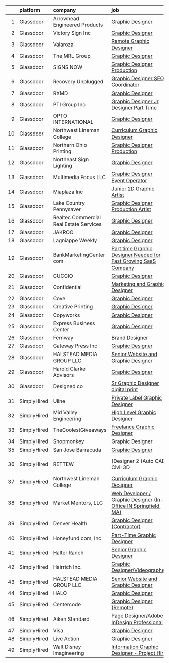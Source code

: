 

|    | platform    | company                                 | job                                                                                                                                                                                                                                                                                                                                                                                                                                                                                                                                                                                                                                                                                                                                                                                                                                                                                                                                                                                                                                                                                                           | update_time   | location                  |
|---:|:------------|:----------------------------------------|:--------------------------------------------------------------------------------------------------------------------------------------------------------------------------------------------------------------------------------------------------------------------------------------------------------------------------------------------------------------------------------------------------------------------------------------------------------------------------------------------------------------------------------------------------------------------------------------------------------------------------------------------------------------------------------------------------------------------------------------------------------------------------------------------------------------------------------------------------------------------------------------------------------------------------------------------------------------------------------------------------------------------------------------------------------------------------------------------------------------|:--------------|:--------------------------|
|  1 | Glassdoor   | Arrowhead Engineered Products           | [Graphic Designer](https://www.glassdoor.com/partner/jobListing.htm?pos=107&ao=1110586&s=58&guid=0000018345242202b1394f224ff61905&src=GD_JOB_AD&t=SR&vt=w&ea=1&cs=1_65fde3b7&cb=1663312339834&jobListingId=1008142479881&cpc=39A4E8CE329AB187&jrtk=3-0-1gd2i88h7i15i801-1gd2i88hmk6f6800-cc8116ba41b8f4c0--6NYlbfkN0DeMvkX-53smcWQPNkYsBZFBaIuX1yZ3W0LjfbXc5OGcIX2FwHKnRHHxzM0zMEE4hFQq8xCSEcPWBqlL1EQo92oSfz5sbNfAzTbfOf7sVMPDHQblZV1X-usV4IVA9gZFZl0W_JrJb2saqYAYlDGYI4_lv01emX5H2JluGZ4GX6kOmNYir-0mW2al1C_XsP6izUWxgxj1D5EhnXgFphRwn3HONBWhu5U8f5ECZEZLe5kXfTJTMporvtrl0ZE4b_iIyDEN6fE7TJ1vLbrUoLhqmccx8foKeVKGXg5GExAppPUQeZiUWS0a3rkhFhJC6fm1OKwNRD8raqmDzdVMYqAvG0UrN-PAbNtGqlTzNpPk8H02uMhbLxczpPjUMwKsTwi9D6SL6riGZ6saLvOVMAmKQ83IU4AXPh_6CWRqirBrf7ITVsagjunNYHSWa6SUi9iqwc0NPDw4T6SeIFnogeNwn6OifA1XfgMyW7vtYEkxdxVD9u0mGIT3FzkJBPFf_rHLhVt7QtQFAMhJg%3D%3D)                                                                                                                                                                                                                                       | 24h           | Remote                    |
|  2 | Glassdoor   | Victory Sign  Inc                       | [Graphic Designer](https://www.glassdoor.com/partner/jobListing.htm?pos=112&ao=1110586&s=58&guid=0000018345242202b1394f224ff61905&src=GD_JOB_AD&t=SR&vt=w&ea=1&cs=1_8e6f2dd8&cb=1663312339835&jobListingId=1008131194933&cpc=4D489A1B82E31BBF&jrtk=3-0-1gd2i88h7i15i801-1gd2i88hmk6f6800-0cd3ac6ff83f658b--6NYlbfkN0AtR68e5gWpPxoovZgA7Udo-dcymoK0NpHFMpIgh7LYzwChfRPQL3OT8NchzYq7maE9neF19QEY6XlRjjjeY3wDYuF_3IE33mg2Y_nBFmOf2FwCXav_0hwYqRLzDh_FtzOvaRCHsRifpgLBTrs8e5X-1X3fuB29FGKrBAUzjiWJ9_Vz2rqTf-Qmgt-9jXmmrChhBfg2jX8uTxmMKCknEKufok6WIq5Ez8Yl4MRVvXPXmC3B4RSk_J-DZbdLNQz0FBguEgS5Ir-nMxEcuLiUVisntksAvEGlasSE0bcnylcvA84QdJTJdd8t2TTu-_No7LazIsgJu0p2_G8_y50yk5qxnmJd5IWxoiiR1AbSzfDuAjQTGYslHM908IGGi84DsnftRYmalqoH6oKOYPR5QYFWeIqkhzjvwT4lZN62P39NYZdmUAm6vDobVOOLJbCN-1cTkZm6i_6gApo7T0z-n78DkSjNc-FMh-1XT6ohXhtEtyyQBHHGxjEtjbHfOnRe7_U%3D)                                                                                                                                                                                                                                                     | 5d            | Canastota, NY             |
|  3 | Glassdoor   | Valaroza                                | [Remote Graphic Designer](https://www.glassdoor.com/partner/jobListing.htm?pos=101&ao=1110586&s=58&guid=0000018345242202b1394f224ff61905&src=GD_JOB_AD&t=SR&vt=w&ea=1&cs=1_d4ad432a&cb=1663312339833&jobListingId=1008137095936&cpc=39A4E8CE329AB187&jrtk=3-0-1gd2i88h7i15i801-1gd2i88hmk6f6800-739c9d6a71a72283--6NYlbfkN0AtR68e5gWpPxoovZgA7Udo-dcymoK0NpHFMpIgh7LYz-pALWxTaWXT-7nX6wHhEykZksmTZ5JhukyEdmiwSHwtQSTcNlpGPnpfI2cuG4LXi6WsDZ_TSUR9qkC-NbKGV2ocO6SwTVsqb7RocpBRdKx9nQofAPWA0z0YUS-MicLQY3jgsOcE-GQkrx9SQBB4eBNcXLbscLPcqH0u-58zkw1OwbMDCWgguTmAjEuxqRnXuEb7T_ZwuB0yLD9o3hh3qIQNoQXX-ba5s_xZyHxbTqPjDPnlIfPK5pNb3CMgm8KLNLqA9qGJcKlt9RX9FjaiBr2QF3QnUdpr27VwcsCxB1K5TEMUcDj5nIaLHA4-Uku2cuHqm1M-o61f56T7SuHvFR3GeN-0kYIvvi1w8CRMSXdf9Mj-zaK58ocOlKBSCnsC-v88Tuy6yejc-OfGeP8Xjhiq46dKiZ633Ro_vNuGzKqajBD_OOPYtKsG5R-spsWfKciCLFMRnfqsVr3AdBnohSE%3D)                                                                                                                                                                                                                                              | 2d            | Remote                    |
|  4 | Glassdoor   | The MRL Group                           | [Graphic Designer](https://www.glassdoor.com/partner/jobListing.htm?pos=123&ao=1110586&s=58&guid=0000018345242202b1394f224ff61905&src=GD_JOB_AD&t=SR&vt=w&ea=1&cs=1_82f06b50&cb=1663312339836&jobListingId=1008139989132&cpc=DE56C24FF6DEC286&jrtk=3-0-1gd2i88h7i15i801-1gd2i88hmk6f6800-b425ca7799849f54--6NYlbfkN0CNayYzF1mBaI40OgT78t3Q2d9IxlwDzhsYR4HK7epYUZ7O1a9H3LGGtJbf_mBHQIZ6GEYYYkp6I29UgfZAamr2Ee6EFZPmLKzao1F4SBOPQxKxmLUJ3jK-k2KWrur0yrUI76dWYVucv_tfhTaUtdFKG16KATKY8nvfi1TP3bcquYEaC9jQI18zqOYM5TBqAPGc4G3K6Wspnbn-_AYCJmwYbsQ9uM_1bF-XYH1tS-eVPsP8VjZLNfFn7K5ODzj9BTlZxvECbE5DkTDwdCeB3XWAH5ROM9QtryZhC5IiM_Q7zBSL5JJ3TM7AsapWx0kda1teIhcp4tZv5YX3hQC0aS8I1h-H3iylShg7wbA823g1pjBVPG9VoPOZadNeWcz7n5uCgFVNP61SPkNPO9m2Ewp5LIMOYwLUR0B1uOzNTPtYH5FmU07G33zMyPLkpSmaZhgPHGJ5okmzf1fq-FjG04nTJfyekG2UqTQH0JfgPmX73bujSsZ99x-hRsFzfXN33a4%3D)                                                                                                                                                                                                                                                     | 1d            | Fort Lauderdale, FL       |
|  5 | Glassdoor   | SIGNS NOW                               | [Graphic Designer   Production](https://www.glassdoor.com/partner/jobListing.htm?pos=118&ao=1110586&s=58&guid=0000018345242202b1394f224ff61905&src=GD_JOB_AD&t=SR&vt=w&ea=1&cs=1_7de97c9f&cb=1663312339835&jobListingId=1008134536754&cpc=19A63F97CDAE9B19&jrtk=3-0-1gd2i88h7i15i801-1gd2i88hmk6f6800-bf325741ab2c7933--6NYlbfkN0AY4guaBc_odNxnJHTncvfwFu86WvDwtbc_K-gSZc1x5NPDcKz_OCFYvkfx4JPE1a5HC5iWIm0u558yjtrRAHWMONvCjCJuwpgbhJfAJrQm0ydc0bSn-CuIGRLSfI9WL3YZ1NHbEySsilMuLoiGiqgbCrAvRs42eRAeTVqPFX_tCk0xq0Ketlv9R2DbQMVP_SNvwCZcu32W6nqL2_Pz_bavcOS5Km8RlzQwSgb7ru4Xyh652zN-qcg2Z1nFHPAqVdB1m8W9mEww31_aPyONMJAr5aQrQSxiANapZwvSi5G26ldZqFLBczkWHrKtHSSUkrxmhZW-UB6cCdoCrnCo9lzxEWLMfGiET-ou7LsVaQ24UbK8BC-xbnckoZ1unNIwNjzQRQCoHGbpUo-F45NDHppqKiWTdNMFz2VrIzJj0o9bNop6Pblj-BKXcRXKFQhPpCB7agi2eIzkp4L3KvmiOFl7yMDuePMZt3tZ4R6ec9vl1Q_KUnN-Mc_6QVwrWFPndOXkE_6uB0us7g%3D%3D)                                                                                                                                                                                                                          | 3d            | Kansas City, MO           |
|  6 | Glassdoor   | Recovery Unplugged                      | [Graphic Designer   SEO Coordinator](https://www.glassdoor.com/partner/jobListing.htm?pos=117&ao=1110586&s=58&guid=0000018345242202b1394f224ff61905&src=GD_JOB_AD&t=SR&vt=w&ea=1&cs=1_acdb12e6&cb=1663312339835&jobListingId=1008133874978&cpc=1CBFC3E34E2A31FF&jrtk=3-0-1gd2i88h7i15i801-1gd2i88hmk6f6800-7140b2567d99476d--6NYlbfkN0A953Z9EfJZc5Z9y7Wb0NkuJO-5BBnqXCJSieP3bN3oTxAO8dGQJw4jumWe0uvmK61SoNGWLQ9ReCEZ8arNlNOsHPLqlLDhBNdwOFfbiYxa3b-ix_rYM-quNqoziXKzbbyDTY2TO_sF7bFLlrGl-Osh8JJ1l0xqr91c12AYuqpL4AVEvP2C2m85iPHH4wp0D1gYjPshOMk3BSxYvBNzsw2shu4z-vf5CY68IGqIAGf1XoZRYmVyom6bcMIXJTGUC3W-zGFwKRnFVfM80jWF4NdeXeQMoSUJWFQEGfic_Jwl38imHDI9380Keye4hvLSbFz7Vs08O2NN80PDBGrdh0iJxKxYNyuwb-3SkOoB95IredcNx_P4LiEPvczqpi9LXAu3ov-cXK6vwq164rLICDy29Xzwe9c9ec3nfQH2Pcz4IitkvCnWh4KfQPCoQ2tkbCejwBbRWeIMvX8NCUAaHVy05dgWGqtU-SiLiw8Xw20nmKsokMIBHXkH2iMRpuJTfag%3D)                                                                                                                                                                                                                                   | 3d            | Remote                    |
|  7 | Glassdoor   | RXMD                                    | [Graphic Designer](https://www.glassdoor.com/partner/jobListing.htm?pos=124&ao=1110586&s=58&guid=0000018345242202b1394f224ff61905&src=GD_JOB_AD&t=SR&vt=w&ea=1&cs=1_10a852d1&cb=1663312339836&jobListingId=1008142686658&cpc=75B6770C194DCF89&jrtk=3-0-1gd2i88h7i15i801-1gd2i88hmk6f6800-f7fc38468881c4b5--6NYlbfkN0BKgzQyzTF1Q9mOsR1amaS-juVGLjHt5Cdom-gEF9y-xaA6VVL5_C6wH9Lp7v33WaJVdBYrVlVv2gsU5oE1LMMbjU3cq48j4qk9UPXoqRFPpM0hdgLR5cPq_2GPtR7-7v5rDTpYpJ_EGrqsb_dItHEROZsgGIrNCFa7kSYwsE9rWQ2zPGp8z4bF540PmByhWNr_3P3aUNsx-LxRiF8LEyQaaqaUlfFaQdeGIoo2kde1UXwJi6JF67ljCShBRa9P4VvjeiLDVI8kI9XtZfe1LIDEpnW6vj0V8SCu7Txlc1-r1iSaeO-UuyFY6A3x_XHrIth8TEbdbJz362Pd5EAunYOizWFgVZBbD0pQu7vpqZuq6IvIPIWuAydu-3dlMz1iOdBCOWppa9DN95fA-7OiPaBDRY36lY4dckmVfCwkq0Imhuglgc2Txw-YuQvDO5u70UskLQu-pGKZGRaByBMIBzDHEGrlwpJm4Qoukf_Ff7enQMQeaSh0Z9vxxcGSQZtgHMc%3D)                                                                                                                                                                                                                                                     | 24h           | New York, NY              |
|  8 | Glassdoor   | PTI Group  Inc                          | [Graphic Designer Jr  Designer   Part Time](https://www.glassdoor.com/partner/jobListing.htm?pos=128&ao=1110586&s=58&guid=0000018345242202b1394f224ff61905&src=GD_JOB_AD&t=SR&vt=w&ea=1&cs=1_43e36dd7&cb=1663312339836&jobListingId=1008136531111&cpc=DE56C24FF6DEC286&jrtk=3-0-1gd2i88h7i15i801-1gd2i88hmk6f6800-d9238c144ba47ad8--6NYlbfkN0APToHrk7ILONyRglvlT3LJMO76dZGJsKlG8WQjsY8CqzJJDeCOMXQiYKHQ2KF79ji3fcaagy1EgP3UZSMxkLharUliBRbhwqXrYIeceeRntOTsDlw_-iiFMhq1dc7PN945hUwtPDgSCJFe4nvaZ0AqWIC_B6UlnC45WgbjMgV6HWFsPe3qQ4khvulSSnmaN_lUMXRL-toysJcUDLGINfWt99s43iMdmggbr8ZGOq9WW8kEid2qvG1q_27OL8izUk1sR-kwjybVBy6qPAHasHrmhtazpHZsuY3gMkmlDHznPOIeMrjpPn7eRmuXSyiACeyyT1EyReykcJz0MGLk_s0QfRjRr9HiSSth7Rk9sLKAjFMHfwLI9Ck6rVGOIODiGnioKOkDBJBKxnMVycMnqS3p4zPSWkiZJrbZUEjB7EwDylkZNPmVPYYrAXZQNWaOflpOw2crRz5C3YCNGbtFzxm-c3iE3ZX1yeD-YGC2FPugqV744MBmz2RgW-hAjm2eQkE%3D)                                                                                                                                                                                                                            | 2d            | Chesterfield, MO          |
|  9 | Glassdoor   | OPTO INTERNATIONAL                      | [Graphic Designer](https://www.glassdoor.com/partner/jobListing.htm?pos=102&ao=1110586&s=58&guid=0000018345242202b1394f224ff61905&src=GD_JOB_AD&t=SR&vt=w&ea=1&cs=1_bed1113a&cb=1663312339833&jobListingId=1008114454416&cpc=3B453408E5782294&jrtk=3-0-1gd2i88h7i15i801-1gd2i88hmk6f6800-7d099d590a8d0cae--6NYlbfkN0DTXEPot8bQs6vL-0KsHuyeBXsp9NRYqLssF11gmcxF1FPK71qYPn8Ryec7son9nZXBacyyZR0tUu-RhjyEujjTIlOdn9t9vujwS_Y5rLSSOgo3_jNg51t1MNtzthP8DlMtE80ugs9pi5sM0RBlEdWkhWUgV3TNpODv46ZNwrD5PXct1jAeBhoj2JgZ8BWYMe5SootcL8BRlV4CRjdT8z8w_srvkhs-HyWeQSb-o2fMCXocmsDRwseKb_ilDIEYb2DHWLQ2NM4hSo_ZcLOBF5ROrNmoC8EzmbUKWvVI_JdSqHbOGbbnpFJrTL0kq6k_ZvoU0q5-49YTIp8x-AT-1gZOF5ssI1iBeZM-I6GtBu2n8jp8znNVbl2jVOKXyHR_KwoGGs-0lIOcXBm_LQ5mUf8JciEH8zUef3-Ef6XPKEjyZKsyFA8muMIGY2130KGyQ4vPP7KlbeO_3ZHf9ULndsu4M0pujbxxpx8lUdPhRqlhUwP2vh5DOP2Qq-QLtkqKNOk%3D)                                                                                                                                                                                                                                                     | 13d           | Wood Dale, IL             |
| 10 | Glassdoor   | Northwest Lineman College               | [Curriculum Graphic Designer](https://www.glassdoor.com/partner/jobListing.htm?pos=108&ao=1110586&s=58&guid=0000018345242202b1394f224ff61905&src=GD_JOB_AD&t=SR&vt=w&cs=1_0259e8e8&cb=1663312339834&jobListingId=1008125440441&cpc=555ADD10F5BC937C&jrtk=3-0-1gd2i88h7i15i801-1gd2i88hmk6f6800-2d1a1326207256f5--6NYlbfkN0CkY2PD-Rr1vLfmRx0eJFiB5T7KawpsnLXLHSpBHU3c-OB4h4zyUJ_menYOo8MeB1RJ3cEBl8jDcrEp2pmw8TdsJRqBn-QyVrulEvDRiKb2G3QUxMwIKVDKtrDGT7Y5cINgSSuK1u8CsJHYdu811U_h9BrtFmdpzMGlN2VrhKJYCUhxAimlbolvMP_VoLA4E6Vp1pMPIsm6rSVspfdr2ETBD_IzuUWkuqjV7hUP3LfoSvIrotViNbURXU8J-Wjb9GoRZwZHj71Ry08zQaEs4CHbYrcV_ZvZabCRSOp9p3pQgDpXZD4GmUJRtqwjYKIY4h6NCcHtqPOdqqnvdRiTU8unp89ZmbCMdNbXfrmXzmneL7b6xfQb1nv18sh7HN9Q1NYPVm8ykK7SEqja0dpHIWIIuOVr23MztQi6EVltldkmAYMmhBDMrESRzmlk71IHXBvT3rKriByoIi3b-7f0qV4oi7sCWZ9uhuOimwpK-kVYV7WbBLrS7JtQYIozIlS-C5CRpzL5t27WOco88CovQe_QEPbqXhaAGu0ub6dALPHVchCybYnurbAcxE93UCo5adeaAa2Fxtkzy9WoQ32bIsqn_cq347dnEeZjPS-UUwCp8cYl49XhvEdwC_rvGaojUaFwPhGAeCtR-qfcMdpmcKDk6qNVcbfAXVXGEhKohXkt5HWhdQDDVYgVbt-GCGGY1YZCFIupLBQfRLL_ROgLLzVj10el5l85nPrGbYRmfRyy-w%3D%3D) | 7d            | Meridian, ID              |
| 11 | Glassdoor   | Northern Ohio Printing                  | [Graphic Designer   Production](https://www.glassdoor.com/partner/jobListing.htm?pos=130&ao=1110586&s=58&guid=0000018345242202b1394f224ff61905&src=GD_JOB_AD&t=SR&vt=w&ea=1&cs=1_27077ae1&cb=1663312339836&jobListingId=1008125973403&cpc=883DC43018083D9A&jrtk=3-0-1gd2i88h7i15i801-1gd2i88hmk6f6800-357801a1d7f05468--6NYlbfkN0DeyJ4CP5CzwT7broxeUwKBt3co1QwKwWitRQqJu2WRZ7VTCBHWaFrMSWNg_NOIft2wEoYSEEtR4RorYI1S3GyfWBixQk1nLpdfZNCUAwxsYA8MCRjk_-r3RpRpbfAVrKc1qxPbvn2Z5bBS08wWtiEVCTN2A0nyWPiEe2_BV3XeOTnpACz8c99l6gGdxUB_lE6bJKjAECOzelamMXK2nchRAYgDzbIza919th3Y-SPNNY3W-MxuphIpMYe_bZr4guktsm3fj0-gE_wKycZrHPsfve8ZWwD7ZnzktZAZpNB19D5e9gMqGuf5LQpEe1GXQZIMAzyaxdgHxJVy5lVIHIHdfhhPfCNxt91bTPWv0KG9ZDchUx_ZXeCYi8SQYUn0XJGZvZqrXt_th1Ez8w88XPQiLFdD3FwpAALxWkYC21AqclGGgERYrp62g4yCinKBka2ILruQAk1BU86rXkQCAUy66RUp70NRNQK_puKttMa8DqMaiD4MrHyP_9rlOf2nIsbCpfASVaMxqg%3D%3D)                                                                                                                                                                                                                          | 7d            | Cleveland, OH             |
| 12 | Glassdoor   | Northeast Sign   Lighting               | [Graphic Designer](https://www.glassdoor.com/partner/jobListing.htm?pos=113&ao=1110586&s=58&guid=0000018345242202b1394f224ff61905&src=GD_JOB_AD&t=SR&vt=w&ea=1&cs=1_62e7ef64&cb=1663312339835&jobListingId=1008139048505&cpc=9BAD89CD83072753&jrtk=3-0-1gd2i88h7i15i801-1gd2i88hmk6f6800-35351534e435035c--6NYlbfkN0A953Z9EfJZc5Z9y7Wb0NkuJO-5BBnqXCJSieP3bN3oT0yhRhApRHWswx2guFObclladVP_jd0-xojkZ_qSEu_LJzA8Xyos8BRzIOM_7XB4Nb06YhxDDwytzLDA2G9PataIBByZGxFeJ1vnGGYD6ReCC0PSEL1OLzrMIqxDan6aMUY2w61LEUdwweAw358RJ1ytXnqPb6HlBCPMXsucpnw-TpbFOz4o-j8yPP9cGi_7f7CyYzlOk7WUObHk74ROvafRIAQVeD535o2nr2L6cY_jk0cKtfvA7UD3DXexshR3Dwhwm6IT8BdGtRCGllUZFoAkBMzcdaqAvdiekW46Q-xPwh-o4dy-Y0ruoNBAhfAaCkMKHLth3ivFH20mvWtGU-lCaoYKMBU1LvX_LLt6TnHemmmtKCoayx1asZP4uZe2jZKX56pdcJkd_G244bKIlOjwI8YUCbsiF23Z3nu3fDlRJMEM0y3g1yoVGVlSFtlXKsZQhptNwzkc97XO8Y1cBNFGPWua5aafEw%3D%3D)                                                                                                                                                                                                                                       | 1d            | Point Pleasant, NJ        |
| 13 | Glassdoor   | Multimedia Focus LLC                    | [Graphic Designer   Event Operator](https://www.glassdoor.com/partner/jobListing.htm?pos=122&ao=1110586&s=58&guid=0000018345242202b1394f224ff61905&src=GD_JOB_AD&t=SR&vt=w&ea=1&cs=1_df1e91df&cb=1663312339836&jobListingId=1008143325638&cpc=D99DB9A39DE67464&jrtk=3-0-1gd2i88h7i15i801-1gd2i88hmk6f6800-0c19b5349194aab7--6NYlbfkN0ATuzukLZvOA7Cxi5gGVTPK8s05ijijAIGQnHXs5Od0X6ChBelLerDGGNpfXI8s54ZvSZAW0kqFNojTxkeopOV9HyO8BO4m7J7Urt6_r2s0JYqoyLaDLXT7OrfAzNT-X9RYUh64xfKQ_YNgJ9b4NnIPjNCnIynHICCNUdOmm5Zq3Rm09l_o88qkurPYn4SNp_ran-NYNmRGsV3Liaq2U6c2I6frxQfxf13Rsm4bjNwIYFZLeyYDm28Gvo4OkVDAMJ639K08s9kAJ3DPxl-hc6kyXXFWJ7BgmubFa3ISONP0hBH48qeeQ4EQ9N1gXAQLAoASu3Asn-W49FKnOAQkPHn3IMGfbKhiheIRMr0UIUR4K5bxdz847m-0Nvm4OOqyfAzfHXrdgJHIZUj7ZKM1PHy6sPKbaBGjJvwoU7iq6BbBYokMgONxci_0T3slvfT9kyyOQsgNe7djIiyuJ5w5GiV1ctBzo6TMySmT21rI3rKJwuMWBd9p2BIdEmhRCIODtKycdr7IPj6LuQ%3D%3D)                                                                                                                                                                                                                      | 24h           | Boston, MA                |
| 14 | Glassdoor   | Miaplaza Inc                            | [Junior 2D Graphic Artist](https://www.glassdoor.com/partner/jobListing.htm?pos=127&ao=1110586&s=58&guid=0000018345242202b1394f224ff61905&src=GD_JOB_AD&t=SR&vt=w&ea=1&cs=1_e17b97a7&cb=1663312339836&jobListingId=1008125252055&cpc=AC285F3A3ECA6BB0&jrtk=3-0-1gd2i88h7i15i801-1gd2i88hmk6f6800-66f08293a0111174--6NYlbfkN0DjQnc6hrle_qu3rFDiNf4qBj6IR9hChnjpy41w_ToknPplMzJ1ZrEgNfTnNiNW14v9Ap_bKkDvHz3U_OXBrI6dMHAHx1dJjDmyOXhOejjSQBBUAWfYAdvBGumc9gtr5P9uzVkMhKkFLLzunnADsXOlRNikW8D0YWzsHXBb2uczEhEj09yIgerso994ocLEHl8t8BZWWL-7RopBL_3DH-qlGM1D4Y4ATtQ-29vfmKZWVck8JhA8ZUKabVW8EyUypDEbU9Kz2wHmF4awNkpYwB4A25sAn8Y2QpeJKNbLgcqo_OK5LuqCIOIZ5-d3Z4FEez7WBn6ZePyyislLOMETWNSUsvAhPNmY1bnoiA7LcCo2DPlzF2PTEKLvHSspPUNE33SE4OStj3-lh6dUYiig3-AHbx1kn-CR7Bq8D0wGux2I2LG9oZQxC-S_W7EqfZ49SycQ7AszH01xmYigz6pQC0aHleKAujllveweFfYBUyrpdVDPdy-ycTFJu8Gi4ISqPwD58GQcQav-qg%3D%3D)                                                                                                                                                                                                                               | 7d            | Pennsylvania              |
| 15 | Glassdoor   | Lake Country Pennysaver                 | [Graphic Designer Production Artist](https://www.glassdoor.com/partner/jobListing.htm?pos=121&ao=1110586&s=58&guid=0000018345242202b1394f224ff61905&src=GD_JOB_AD&t=SR&vt=w&ea=1&cs=1_11ca242d&cb=1663312339836&jobListingId=1008136492640&cpc=63DC0C03592DB700&jrtk=3-0-1gd2i88h7i15i801-1gd2i88hmk6f6800-3735825e39f0a87b--6NYlbfkN0Cp_WSJKd_Pz82imZmURPbhd3kYBsiZi4lpMLOH6vOlLNePjbPm4MR7TnluZxTDsSQERwpQjWA2VldoP7I0p6Gpzt8d6PDjn_7-FKhrQMrkSwvFcWo7xsDWZHaL7MOfx4q3ByzoyJHniw5NC0KBRFGm8bxOG6UicayN5DtDO3BAzJlWb-3Lqn-ajEaWLPaMn97Xa_h2FGqRS-_Tlq8bsp9gtWgsTvysxB7ndPVi9-KXX19NbSvpAIY-nt-wrHpkbPrWk5qfVSqKruBMhVll47zbQy-kB3x7HMcH1g2RV6fCTIWjGG2a283OMYbNby1MoDtviG1SAXGyvvCXwugUHZnCaFxVcKAz7FIPsZ6-mYKit-sz-PBZtotYVSEseUJMH4lGnWgkpxlkv6N45i6IEgpwsdY49vso7y1Cr6Q2_iPjernd4zQV5KOYaCgtsuZCYwkZBlLYYqBadof10yQgYuKq4NNCBeCqiFHftpMXIIQrzZKQcI7m-O90EVRjSYAlUhwDiiNRF6A2Rz2E4vJI3f45)                                                                                                                                                                                                                 | 2d            | Albion, NY                |
| 16 | Glassdoor   | Realtec Commercial Real Estate Services | [Graphic Designer](https://www.glassdoor.com/partner/jobListing.htm?pos=125&ao=1110586&s=58&guid=0000018345242202b1394f224ff61905&src=GD_JOB_AD&t=SR&vt=w&ea=1&cs=1_24cbe9b7&cb=1663312339836&jobListingId=1008139274606&cpc=7E69D0A57279CD4B&jrtk=3-0-1gd2i88h7i15i801-1gd2i88hmk6f6800-7729a9bddcb25a2b--6NYlbfkN0AtQRYWUbXpvf3PqZNut2RgsMLVcMHgtZ_WhAqfbHdIVMqc1syQcDr0np4xZB-kKebycOeXYBiu0dLgW1njtMbb5lRekgwnI694LyTTWoA7a9VXeTEPRg4j37ch84YzF26svuv9dtg9hUEHHKpQ1kvR2czOvk6z6y_0bXoft48C0JxckgApWmA8iE3eAhKl55gbEl1efiRVd2fUTTEg-LgCOPgIEEltzrKJaSSVQBg2ehVp1VJfCV4WoALtL9JpspDKaM3Jos0yC1B7-iVMTLSr10xzn0pgFjQMRnJen7ZN9rFYOfZ6MULYgMWIxByyjisoE9D-m_J0mMk9HCQyBoP-_u_3Ii4htv5XK4IoLQqSWileNUiBbyhaod7JqJyi5RzyMJJjFbSTOWOlH1kGnc6eJJpPLvXJO_NyxRWNrmWuceNCjB-j_b6lhIwATeYnvkxEGxTtoVnBpdgVyd77v9RxJgNjFBv28P81NzSDllf_P1E-Kx3cXUJD3Vd4wsefQ3mgX-TOPoMvag%3D%3D)                                                                                                                                                                                                                                       | 1d            | Fort Collins, CO          |
| 17 | Glassdoor   | JAKROO                                  | [Graphic Designer](https://www.glassdoor.com/partner/jobListing.htm?pos=119&ao=1110586&s=58&guid=0000018345242202b1394f224ff61905&src=GD_JOB_AD&t=SR&vt=w&ea=1&cs=1_354d32a4&cb=1663312339836&jobListingId=1008139444150&cpc=FAD720BB8CCCB15B&jrtk=3-0-1gd2i88h7i15i801-1gd2i88hmk6f6800-6028c09159056f2f--6NYlbfkN0CdcVd3SDA1nO7RkKTAACmPV4xEt72Vls8LI2dqcgyOeMf2wA6LDluQi8c431Z5gb174y6Bx8NvTXHOEl1foaWswRt2aWnvxqxOzsJTQaVaT6OrUIuUn-EdiqaJnhEYDjFyV0iEvyMgyeqYh82whhsEZ5XXR8gvmNSgJVShuHQnjk9c9_iXyeUClqR1evpTnBC8d14L4SLyslTvfpCJENMRvy9pWtcULPlrkAYjuZ1oLUaxPWRZEeVMIAAEHN59isSivyJkOE2RcbmYU4ufvs97tP7erTH88kV2wRoQh51m-eINar413XIHfoFza96dbESwL-9mciWD6du5JrS7-DWe3e7uXRkoIudLKu4XxB1Weg8fzyPZqi1DTcJg4wQJ76NIudUfEDzNp1Y-9ZH7LDIaZ0vtZMKXvgh9DEklHbCVLi7ucKJ_AZjym1C7ckqyblB7i5WoXAJVTmM2XQ8IWzat79caTc5AvKJ9LgvfJISx9TSgK9DUuo1ZFvEXM4_v3Q4%3D)                                                                                                                                                                                                                                                     | 1d            | La Crosse, WI             |
| 18 | Glassdoor   | Lagniappe Weekly                        | [Graphic Designer](https://www.glassdoor.com/partner/jobListing.htm?pos=115&ao=1110586&s=58&guid=0000018345242202b1394f224ff61905&src=GD_JOB_AD&t=SR&vt=w&ea=1&cs=1_9f2f94dd&cb=1663312339835&jobListingId=1008139235772&cpc=1641D5D5536C06B6&jrtk=3-0-1gd2i88h7i15i801-1gd2i88hmk6f6800-35e98e914e2ab31c--6NYlbfkN0Bi-g4OEguhQEx4pjzkmulzkFDPdVMQm6g82nLRMcVRUPhuZxF0TaNmFfudMM1tyPOKF3qcs-iWIgU21Bz0bwno7w8e59ErSLBYb6mCI4UtXmwQjEcy-yMgpr9ITjIlLVpVBBYlkFGfSQf8dy0WjrCpLl_gUg9hhAajoK4S4iNmZT-_fjJl8pPDi1Sf-hobY0ivcERnaR3qG8SFbNTW7i7q-O6qaSZefCh5osR76t7EM4v2yVrIIHR7IFKbLF1RDRYIpzreDt7Izt96QE9tUgrDEV9K2s0ezxVh50fD3a_w69Wl7m9iri3TmZ0KSha2PXVAJHjNYGjVP_lqBs_m8ezAlJYOw5-Mg8ByMADcd4nBTBsOzyL9nGaAaKdnhzJvhAGt-j44adO5CjD8RwuzVDEnTwi8ZhcDZ0p2ZwBfvluduYGiCAwDRwcn-U3IMZhLFBsO7VrLZ0-LS5Tx_PMg0cNO9bk4f6jpbZ-j_c7oNoXyrkVvTL7LN3Tw_ugwyzdJAXc%3D)                                                                                                                                                                                                                                                     | 1d            | Mobile, AL                |
| 19 | Glassdoor   | BankMarketingCenter com                 | [Part time Graphic Designer Needed for Fast Growing SaaS Company](https://www.glassdoor.com/partner/jobListing.htm?pos=114&ao=1110586&s=58&guid=0000018345242202b1394f224ff61905&src=GD_JOB_AD&t=SR&vt=w&ea=1&cs=1_9e5dcfb6&cb=1663312339835&jobListingId=1008139702561&cpc=9DC6E4D8324653EE&jrtk=3-0-1gd2i88h7i15i801-1gd2i88hmk6f6800-e0d4ee0f2a4d73b0--6NYlbfkN0D2Zx4dl9VfEbCjbc0gm3UwmWjVKc7YpmxOn8W4axTDPGG6CcTXEMHTABuQcoUcV1aio510Jaj4yisFXQAYfPqMOoOnF_-YMNnkY7Xlx9G__bERlAegBkQvibHuG4OaBelpLQf4yEVMskg2-O73v3_WhH9PLWFH9WCvOai7rBIZJR9PHaeD4K2eLh933jsmb5EIoBvmbI2cjq4AKehqTWyHuXxyfTrRc8SRy7W9RjxuyaKtCCwOFKg9sLgbtrV_LNt2QTYLYnyvrPsDKOMCsVLXlymuIgvggUeEvIUwwEYtPzcXTC-Nfar1snW-FfXoG9KUS4hE1HTRnIhk3ikWTJG44ljQybk4hf2RdrctYPV48HLsxdtbcpiXC8Uz8C9W2OCH7rNm6wPlO5OoJyAk-KcOyVYSRLE0tGBmIg7KuywqxB2ypkK5wBvRGT77av-ydVvdoGsjwbe78jcqhe9v8mxK5vb1qxjUvE7Bgc7lDgaofOJ-hw-JrRRFQu8odd9Wmas%3D)                                                                                                                                                                                                      | 1d            | Remote                    |
| 20 | Glassdoor   | CUCCIO                                  | [Graphic Designer](https://www.glassdoor.com/partner/jobListing.htm?pos=106&ao=1110586&s=58&guid=0000018345242202b1394f224ff61905&src=GD_JOB_AD&t=SR&vt=w&ea=1&cs=1_ebd1d220&cb=1663312339834&jobListingId=1008137040489&cpc=1CBFC3E34E2A31FF&jrtk=3-0-1gd2i88h7i15i801-1gd2i88hmk6f6800-0583131a7c05c2f3--6NYlbfkN0AvZsjsidFdy_SbrA6JjcMGZ6PT0q6L2PYYaf8IP8Fl9rwrifks7KW5-U3TiaQoY-H7GjBm1qZ1N36QTbxLGuwLxV3asbla7caoSpmr91gaGgE_wb7wYpjxaBCyva2SAu3ZMHIAV2Y7BBmy_8_j9H12hv7cUGBcod4sfA79qDvVms-CnDnz36r2PinphPs-cLfr8mnAAICMNvMmdnrH5xCg3ulYRSEU5S4ts3bSWr6vWETDYpT3HPUc5rRXeGbWrX0echJcVK6skNpaqe4WgZyRrZMEBEl6-PaKwqS5iy2mPRCXfrH1KlNUnwlwYOil_C20LY63WLdtGPyutzweNqJ-KjtDaiTR6HaDlYlLcHokp6-I_9Blafe876kLcLF6bPrnJbZbh0LM1QGUd5wsotK9oRZSuB-zCktrl-zq68aaSZLKNz1Uy__1ou5OPi7p2cT_5j6Esuncmcd8yvLd1KOxJd1IR8p4rZsBH38uAtl0ZH2ZSlHc2oRqW5hlItLXXhM%3D)                                                                                                                                                                                                                                                     | 2d            | Valencia, CA              |
| 21 | Glassdoor   | Confidential                            | [Marketing and Graphic Designer](https://www.glassdoor.com/partner/jobListing.htm?pos=111&ao=1110586&s=58&guid=0000018345242202b1394f224ff61905&src=GD_JOB_AD&t=SR&vt=w&ea=1&cs=1_f7adf718&cb=1663312339835&jobListingId=1008142982485&cpc=CCC092465BAD6A93&jrtk=3-0-1gd2i88h7i15i801-1gd2i88hmk6f6800-2a65d248a5f993eb--6NYlbfkN0DsEgOA91M5DQwiqfM81cZ9SxraFFBMYIhOqG7FDoghDmtwWNIiQVJK3AjOOjRjN50CxNDx-YaBvA-oIrC0-qlI0AaPC5ldLBlml5TmVxxRgcWOEsYCnk75OJQpekuziWOw2dUdtJ3MMMbAgoTcw_nwQkFoKQlgHltWteizaZQB-ogpCKReSFvFgnKXr1FjS26w4nkj24Teb-G5Sse6DqI_gZt_u4w2W-dNAxEI6SPmOAmBQ4cHT5ZgUF9AagQPHl2CYOyH8HxL5rKfYsTPD3fJko_leeqzvbHxa2DCHw51RDxK4P8Oi7o9g3Up3PX3CY4ouN46brZiV8gFzE8uF74STF-TqEf4AeL2r2aqofwOTVtm_oxnX4OyzYod3oAI-KF2UGOBB23KKd54OsGvpbTA0cMouAKWZVNUmwob3xyZv2pPygPubss3UzGdJPphC_KzDz2xPe_s82HUH1zxAX2YRTBPCYAV0T8l1ouaf5CwI5d36CpHHQR_MhHgRkRvEYdS5D7OYHNrQw%3D%3D)                                                                                                                                                                                                                         | 24h           | Arlington, WA             |
| 22 | Glassdoor   | Cove                                    | [Graphic Designer](https://www.glassdoor.com/partner/jobListing.htm?pos=116&ao=1110586&s=58&guid=0000018345242202b1394f224ff61905&src=GD_JOB_AD&t=SR&vt=w&ea=1&cs=1_18cb4cb5&cb=1663312339835&jobListingId=1008123393678&cpc=6BBECBC74F3AC36E&jrtk=3-0-1gd2i88h7i15i801-1gd2i88hmk6f6800-6bfe7e1fc28a56c1--6NYlbfkN0CNouFGue49ejItq4fA-JdAPlUS0xHAOEK9mj0sChPU9TW8mEJOxZv3mImffP24wabyRMmzL70MAcSgi57EQprNPWNJdFK3u6crUad3WUsyqWo4iQvJZHDz1PRr0YQTaKq4VO-8GOLiDJeE8TqyldhSTbi1gBd35Qmb0FI4n6ErFOjbJ0QgtW8lBuIdw1Zc_YRyG7vaufr6o_dLoCU7lE0MYMojNcCmZeRuyUcZan9BNwnETsmK-yGF1l3JzsHhWLoE3Q-7Rx5Cw38I87hUgbQFLwglYqHLPuRgLyu6TbzSWiobYnWnyaGR8lp6Tiw--nDQjrElSWf-1SoHsYgayO5RXBhsoMmRD_XgEuBk4urb5hLcpISUYaj45B7mWqzphFhsAOBPm01KpUFfZ2dxZRSYZlpgmTS12VGP8_Ts-E7BnDxRf4-IttiAHuYFBWQI29yfXUMs_NGxYIDOCZRi-fQmC1oE9D7hgW1H-XuVvOiH4xR3zp7l-RmQopNlqPm5Wdc%3D)                                                                                                                                                                                                                                                     | 8d            | Orem, UT                  |
| 23 | Glassdoor   | Creative Printing                       | [Graphic Designer](https://www.glassdoor.com/partner/jobListing.htm?pos=110&ao=1110586&s=58&guid=0000018345242202b1394f224ff61905&src=GD_JOB_AD&t=SR&vt=w&ea=1&cs=1_b0ee50a4&cb=1663312339834&jobListingId=1008136595330&cpc=DFCAFF9DFE7B86C3&jrtk=3-0-1gd2i88h7i15i801-1gd2i88hmk6f6800-ef41a54afcd10a22--6NYlbfkN0CB1tmP7rfbaHtYFmPjg1Xv8BJr6DUbyz0HQmM4H563AurHCftAr469ja8SW-ZU0WMf6INKTm_PiiWzOq3CPBy64yGl_L15ZPtFTIukFIEfbzQq1zabOEu8a99ksAt6oavqhfl1Ld4k5v0SNg6gnetYVxaz0D0f37QH3L8th-bjx2c_EF8XqXl1bljtPiIAKVJet5INgxqsiYPP05MF6W__k7YZ2cjbppwtLtfsMMaUF0_KBjoU6kp51PW3hnjM0a7ubyMOYFo_uvLXKH4DGEUnRi1RjUZmPcO_udc2Rkq_cIrVII2YCOSqvIcFfrG2K3WCQK2sMK02baNli5xQxDKd5Av3BLeTkgoi-TcvC9v0OGUQEgkt0gl14zG4ZPOys3IVNg_X6GBuOU6NQq8JB2HSsXrEqyz-fiS-ofZ1uuxba8nBKkEe78Sg5Hj_s4kyiC365-9tYQ8F5WnlhNPfURwfx1gk3P8SEPXPrasEBTxj1EO60rQ1CVY0mPhPnUKg_Uw%3D)                                                                                                                                                                                                                                                     | 2d            | Huron, SD                 |
| 24 | Glassdoor   | Copyworks                               | [Graphic Designer](https://www.glassdoor.com/partner/jobListing.htm?pos=103&ao=1110586&s=58&guid=0000018345242202b1394f224ff61905&src=GD_JOB_AD&t=SR&vt=w&ea=1&cs=1_6c0e96a3&cb=1663312339833&jobListingId=1008128886220&cpc=67C0CCE3C7FCD181&jrtk=3-0-1gd2i88h7i15i801-1gd2i88hmk6f6800-2dff313363555ce1--6NYlbfkN0BVbpBAY8XavjajeJ6_L0nI1jhyd_EZUYqyUTN5eSPUDU6CzqrQz9OHWUv3dFlBmsQ1rP0buWpSGUWPgdJGAmMmnodGwHiVWEFLK9p2vtOp1T9_UhDwUwr_Ri_azFLFAq9HkBQAwP4cidmRZYiN0Wh4ZyVVd931y2-D8WF0DVqh4risUCkgzz474fmZvqvUYuuOGN7NOEyfs6g5NRL5qhL7xHJxVvwIuqcscLN-YVvf88MsQNcVcScmOKB8wR4uWVLI6Ulj_MpY-vbrY2SRsSoSXeg088Pr9yM_PRW62GWqEqFDB6BKp7ujJccVf-W7LGwDKIBYEg4yC1fNDBWfxEWFUmDeaA4FepR-SyYiVtAAIdCaHmUZQmU8WCrv_UEqdgQ3FVby-0uUIhgzLmzI3D0KDkKmi9th4s_2FNAs7beKm9d35LHhKDmDAAggEqEz5NKfF5B6muAqylCH7FsQv7FdXTHWQR00j0aqIZ2NlJBb4awF9fMP9vuTVRdB6j2JWCE%3D)                                                                                                                                                                                                                                                     | 6d            | Dubuque, IA               |
| 25 | Glassdoor   | Express Business Center                 | [Graphic Designer](https://www.glassdoor.com/partner/jobListing.htm?pos=104&ao=1110586&s=58&guid=0000018345242202b1394f224ff61905&src=GD_JOB_AD&t=SR&vt=w&ea=1&cs=1_f68164fd&cb=1663312339834&jobListingId=1008131643150&cpc=A50357DDA226FF0F&jrtk=3-0-1gd2i88h7i15i801-1gd2i88hmk6f6800-870cb16a017661f1--6NYlbfkN0DAwgduWqBP7ymGN-lTADpinz2i-23XbRAyg5ywqS-MDYgqLdDcrWlkcP-XpcOaDMuE2NusGhB8sGDHlPD3xuM-moRolnYuXdCL4tE6YvuCtiP9N1Y5-cXb5etudbsCSlHbPJGIVjbJhfzLkMp5al_49ksLoT3HRTsSl81fO2ceB-TXwqUT_EB81wWbvUa9PDIw_nPjvaeCl9BbUAXsJEKgryt2TjpVQU5ovt-LetR0y6pcCiPwxyFgkPpInGRtI2Uwdvi2-BOZ0S6yGTrZy9J9W6_5swdZR9a4z1XsGvgE48eBQwC64E_9Sceuva43WqFkTVfYf9q5K5eq9ESgYAx4Wc18_jI1LPJu_43Wzr7msaOv9FIewyY4ShbL4eXJyomfIq4re6Jsu1wa1xdsqaL7v3qf7f9OHlJ9NFbV3Ex8_8do6VM2J-6uuQ8Hhgi-1h2-RabUH38LxuVCQtyRAZSmARg7vNlWctwWtgHysBD7KRia42snE9YMLGpsGS3C804%3D)                                                                                                                                                                                                                                                     | 4d            | Allentown, PA             |
| 26 | Glassdoor   | Fernway                                 | [Brand Designer](https://www.glassdoor.com/partner/jobListing.htm?pos=109&ao=1110586&s=58&guid=0000018345242202b1394f224ff61905&src=GD_JOB_AD&t=SR&vt=w&cs=1_60d18a35&cb=1663312339834&jobListingId=1008139153527&cpc=D5E11A5BC695825F&jrtk=3-0-1gd2i88h7i15i801-1gd2i88hmk6f6800-696f692b67a2a5ca--6NYlbfkN0DIhUfsIxk0aVS-urdlHZGwsmQtjdF60Pe1rgLQnQaj0nXs-ob4ZMVV8FlyP1_O65f9AXHzHVNs2sLaWmnwR3UExNxfLaytmSzrLCEbm7_jBW5m31GOFV4TNyx72SnTcYlPMFjxwztUBGnP1Z-dNSmf8A_LXPYaHy0tSlBMhwR2QTtFCtNoLfis35bA1FAGE18rnhF6mKctL4jymtHHSGvrOWP_gcapHVXBh4O8Y4O4i7wxz3svj68e3-yQ1zzMva0YdGKnKk9Th76uQvSDVpp0Nd-9gwPM3_nKBqZlwHC2vcJmHAMsck_3uBp6twbZFkCivLOEBFkQZIeyHRuT2y9Y4m8voWRgLMzDp62IlsMin75sPGxHIJm8ZKC77zEu3C9HraGXdETRXeJESfWUU2glSSKS9Yk-3L1EM11CdR0tu2vXTbOHLbBZilzm1CJNTEPqzfGAcLslS0571OQ2_7Jf)                                                                                                                                                                                                                                                                                                          | 1d            | Northampton, MA           |
| 27 | Glassdoor   | Gateway Press  Inc                      | [Graphic Designer](https://www.glassdoor.com/partner/jobListing.htm?pos=126&ao=1110586&s=58&guid=0000018345242202b1394f224ff61905&src=GD_JOB_AD&t=SR&vt=w&ea=1&cs=1_af04995a&cb=1663312339836&jobListingId=1008123776859&cpc=A0032DE20586B9BD&jrtk=3-0-1gd2i88h7i15i801-1gd2i88hmk6f6800-c786877f0004c0fa--6NYlbfkN0CKNvdBtBh9SnuMcnkEvhJOJZTsmZHyY3ybnWicrfIHv2OLB09f1P3_EQA8g97C8ENGdWQEq_paJiI4ff5IvCksaPReEuYbjj0z4O9V3WkpmKWP_QfFEjYgB5FlCG87dGinrHCTt-Lv_bFoXIJvHU45f7uzAikRHrNbNg8pDhjUACHSGOz8oVWyX5CRpqoKmMr6wMDq2p29wV0JvmRPYSowUZsK30Kspf3Y8JytFrJh4azyFb3WgtkDoIegA22Y97TAP_PF_FGBQZCZCoUWEiU3SY6Egc7kU2qVGFZEDUGIWauL1mYEjmPxWYpsIgwuKhogpweHzN_09QomLIirgPKsfoUyO0NE9Nlh3eC6qzjzW_bi33fLjxBE-98T8zn-umF1n4x9ZIEkoaP96YGMvxUcKy0MKRCwvXpBq2s00ualq1yAcHhLorpZJIZFYEeB1D3JtJl48GJov1hAPiEwT_Fg9mEHtMaBWzL__z63FBwauf7KtgOp3lFn)                                                                                                                                                                                                                                                                   | 8d            | Murphys, CA               |
| 28 | Glassdoor   | HALSTEAD MEDIA GROUP LLC                | [Senior Website and Graphic Designer](https://www.glassdoor.com/partner/jobListing.htm?pos=105&ao=1110586&s=58&guid=0000018345242202b1394f224ff61905&src=GD_JOB_AD&t=SR&vt=w&cs=1_5b8179d0&cb=1663312339833&jobListingId=1008135097453&cpc=67D5E609A3B8C355&jrtk=3-0-1gd2i88h7i15i801-1gd2i88hmk6f6800-28596523da6c0dfb--6NYlbfkN0CKpraHHsEcuvJldHh9lYb6MSUQnY31yEhbu34n0Z8zJ2HzSiEwYgyR7dJpaP7MO-j4FNMBKK5fogKN_gCmyg4_Qmvpa54LMgM40Tgzzsr4sF_NkZ5LZd_e6RN5FIzZdBGkW1BCw9JYrMMUX1oANIjZ7pCiVs-RcDEkrNOC2B8NeIGsvU6jpaMtN9A2uuydP3vunIBfoLwYoO7Fs4rdESq5OkyGZ6nbmmKXBxLLA4ZKMYek7Nq5_2vSmGXZvd2yC78OjvZJg4WSp4sOQl2PpXYJG0iErz7owVCwm6PGf8FtoTbBpcZcp_oB-v03drSwv055ZvkV_vw4voEMCJD8lgm95z5xAc5GpwXqZsVXlyu5ED91c8hpn85VJ2u91qt-LLgCKXIoghnLRHobXQ0HZdUeoiGiyAjlv9Ar-43bdFFlOMXROgqfGFDDZKqtHeYN4vERon5RjDQQw0eKEQDUk_TFkg1vWjdipaRYfuwzNM5txQ%3D%3D)                                                                                                                                                                                                                                                         | 3d            | Remote                    |
| 29 | Glassdoor   | Harold Clarke Advisors                  | [Graphic Designer](https://www.glassdoor.com/partner/jobListing.htm?pos=120&ao=1110586&s=58&guid=0000018345242202b1394f224ff61905&src=GD_JOB_AD&t=SR&vt=w&ea=1&cs=1_f6ffda7b&cb=1663312339836&jobListingId=1008114562100&cpc=7E331B339EFC28D0&jrtk=3-0-1gd2i88h7i15i801-1gd2i88hmk6f6800-810bf5356010ef5a--6NYlbfkN0CKNvdBtBh9SnuMcnkEvhJOJZTsmZHyY3ybnWicrfIHv2OLB09f1P3_E2CSizZrK3MEwyU5SAkBUaDXeAyTULbFqvaABR7qxwo3Paf7CCEDSkPgQBEbxjSQivPH4Y4jZIjqhH5NzS8TBgJsmjtnRP_rdtpmzcyjfa0WHVCqUFDB9yhY-8EnAGDjwQV7t3DJDqp5zcb_gbd61vkLKLgycGm8H8QVs8KwtkIFSJIkY_oJhB_J-3v_uk47tkAcBgLHJpKwy4KoITjc5QmVTel2eeqzVh9ukp9oTr4SA0nWzajX8smSrqnlGGawnCTUrEANhNrVxcapx6uxzdk8jQ47ozCNTWmLY5CBKI13TLlL5nVXHVhFQOPMGw61hD57CPjbO1xA2IaiFjUtP48lXdyT23ptIksRYIUEtewuxHDy_MryLhkJm_4seWzdvqDDPTzjdMiJHcqXeKnFgrK1jrX5_aiUW0_AvGdOpnHL7-jlybdpKTM6yT9ZZaXs9opmrFCFbrg%3D)                                                                                                                                                                                                                                                     | 13d           | Honolulu, HI              |
| 30 | Glassdoor   | Designed co                             | [Sr  Graphic Designer  digital   print ](https://www.glassdoor.com/partner/jobListing.htm?pos=129&ao=1110586&s=58&guid=0000018345242202b1394f224ff61905&src=GD_JOB_AD&t=SR&vt=w&ea=1&cs=1_bb0ab9b9&cb=1663312339836&jobListingId=1008126505241&cpc=334ABAF5D42DC775&jrtk=3-0-1gd2i88h7i15i801-1gd2i88hmk6f6800-d9d1ead5f4d3eb5d--6NYlbfkN0DPAqrj3zguf5f9_zD4FO48bGoD2SANFpJ6Lxm-FpP2K2ypZMvNPYqJNNXOJ4eWmUlYxvMxE4S0pULBouB3HCQLHj6bwgtBjhR4jUk8ahbdhPv-0v_g7iAKR1MaQlCf7ufYpnGuesaTAsThdNbl4P5odWk5QnN4ZKWsezu_ui8SGWNCq4ubllh7jnNJ6R-iQUWY6KhvaaadO2XjNDsqBiGjDNQ4Sule6EjyErnGzFakVkrf9U4Htxt5bgoIdDaeT3YGDV_Ib4mP4MOK5vN6SLp-nQpii85z2-p-EnEz-WMVFDfAGG4O3OlOgwYLFlaJl7OfDx6oNTBpd1ey8TnVvBcfiiaWYhQ3ZHJyJvk1-k3OKaZ1qPtfrw4gCxYsbdA_vzReIaobjSJ21dadc_XvSymOp-kyu2IvCvvDvVcpW-f__WS-pQuYII5MT5PodNGfgaAaliiqfSpFOu_57J6m3ZWrxIQVOLgBP8B_5aki9Bd8TSjwlUUPBMygwLeB3g_UKa2Nail1i_0PLw%3D%3D)                                                                                                                                                                                                                 | 7d            | Remote                    |
| 31 | SimplyHired | Uline                                   | [Private Label Graphic Designer](https://www.simplyhired.com/job/gaU7wG-0MokVf1_JRYGiyTzy8gVqJplpjUfErgk8B2FmWrZf0ZLp5Q?q=graphic+designer)                                                                                                                                                                                                                                                                                                                                                                                                                                                                                                                                                                                                                                                                                                                                                                                                                                                                                                                                                                   | Recently      | Pleasant Prairie, WI      |
| 32 | SimplyHired | Mid Valley Engineering                  | [High Level Graphic Designer](https://www.simplyhired.com/job/txDYz-BmqUdsVRkEdx8mo2-VFlVXR3UcLBvJxBzBW8WC-mNvWCgsQg?q=graphic+designer)                                                                                                                                                                                                                                                                                                                                                                                                                                                                                                                                                                                                                                                                                                                                                                                                                                                                                                                                                                      | Recently      | Modesto, CA               |
| 33 | SimplyHired | TheCoolestGiveaways                     | [Freelance Graphic Designer](https://www.simplyhired.com/job/RLeVriDFQ-0N3S_bXsJCIexmjRXoQ3XP0WH5-IiM4cMpTwLU6dm8JQ?q=graphic+designer)                                                                                                                                                                                                                                                                                                                                                                                                                                                                                                                                                                                                                                                                                                                                                                                                                                                                                                                                                                       | Recently      | Remote                    |
| 34 | SimplyHired | Shopmonkey                              | [Graphic Designer](https://www.simplyhired.com/job/oWDnhXG8Jj_YARh2VYWYvuXT6VrT-utHlWI3SRi2ZkfVxzI8MLkTyA?q=graphic+designer)                                                                                                                                                                                                                                                                                                                                                                                                                                                                                                                                                                                                                                                                                                                                                                                                                                                                                                                                                                                 | Today         | San Jose, CA +2 locations |
| 35 | SimplyHired | San Jose Barracuda                      | [Graphic Designer](https://www.simplyhired.com/job/nQo9ifHcrHfEBFA0Xf3iy1gPrmInYP1o14ix6s4vmY36w-_r2Hqwpg?q=graphic+designer)                                                                                                                                                                                                                                                                                                                                                                                                                                                                                                                                                                                                                                                                                                                                                                                                                                                                                                                                                                                 | 2d            | San Jose, CA              |
| 36 | SimplyHired | RETTEW                                  | [Designer 2 (Auto CAD Civil 3D |Hybrid | Sign On Bonus)](https://www.simplyhired.com/job/3pek8Sdjv2IQVaGMEn_8cbSmYH0FekHiEaxQk69Jhr48Xk5NY0oGMg?q=graphic+designer)                                                                                                                                                                                                                                                                                                                                                                                                                                                                                                                                                                                                                                                                                                                                                                                                                                                                                                                                           | Recently      | Mechanicsburg, PA         |
| 37 | SimplyHired | Northwest Lineman College               | [Curriculum Graphic Designer](https://www.simplyhired.com/job/Ww5FehEg7C4xohs8UYT7tqABbJiNJxd6GuNLWQFIwq2GADWK3iwW0w?q=graphic+designer)                                                                                                                                                                                                                                                                                                                                                                                                                                                                                                                                                                                                                                                                                                                                                                                                                                                                                                                                                                      | 7d            | Meridian, ID              |
| 38 | SimplyHired | Market Mentors, LLC                     | [Web Developer / Graphic Designer (In-Office IN Springfield, MA)](https://www.simplyhired.com/job/FQG5uJ1dss-sRffoAoQ2VcQRgxsuv475Wnb7F9AflVz3v4ZTdM9xDw?q=graphic+designer)                                                                                                                                                                                                                                                                                                                                                                                                                                                                                                                                                                                                                                                                                                                                                                                                                                                                                                                                  | Recently      | Springfield, MA           |
| 39 | SimplyHired | Denver Health                           | [Graphic Designer (Contractor)](https://www.simplyhired.com/job/Ovp3o9nWqGD5G3ugLF6p_r3yk7PvADndz35PU9fWFZAicDLBHlzgag?q=graphic+designer)                                                                                                                                                                                                                                                                                                                                                                                                                                                                                                                                                                                                                                                                                                                                                                                                                                                                                                                                                                    | Recently      | Remote                    |
| 40 | SimplyHired | Honeyfund.com, Inc                      | [Part-Time Graphic Designer](https://www.simplyhired.com/job/ZyKCyyUw91dVwDIw2x9WU9JEu-dUCY7f2EnL6e0OffJum_fq6J0PaQ?q=graphic+designer)                                                                                                                                                                                                                                                                                                                                                                                                                                                                                                                                                                                                                                                                                                                                                                                                                                                                                                                                                                       | Recently      | Remote                    |
| 41 | SimplyHired | Halter Ranch                            | [Senior Graphic Designer](https://www.simplyhired.com/job/yfrVf6uMyrsqCFzqiS0vYkM-O1es5qC8p-xhTn1fiLrVtKcbkdfZuQ?q=graphic+designer)                                                                                                                                                                                                                                                                                                                                                                                                                                                                                                                                                                                                                                                                                                                                                                                                                                                                                                                                                                          | 1d            | Paso Robles, CA           |
| 42 | SimplyHired | Hairrich Inc.                           | [Graphic Designer/Videographer](https://www.simplyhired.com/job/6vk25PM2aB28NV6-tWgvOcromN5yaYgp30YJq96FUi0r44f0xOS-Cg?q=graphic+designer)                                                                                                                                                                                                                                                                                                                                                                                                                                                                                                                                                                                                                                                                                                                                                                                                                                                                                                                                                                    | Recently      | Sunnyvale, CA             |
| 43 | SimplyHired | HALSTEAD MEDIA GROUP LLC                | [Senior Website and Graphic Designer](https://www.simplyhired.com/job/Bk-7fntqxBmv72YOfYF3yoF7UjPTXQEt2MVR8Kup6VWQTOeSC-cFsg?q=graphic+designer)                                                                                                                                                                                                                                                                                                                                                                                                                                                                                                                                                                                                                                                                                                                                                                                                                                                                                                                                                              | 3d            | Remote                    |
| 44 | SimplyHired | HALO                                    | [Graphic Designer](https://www.simplyhired.com/job/an6v-RWwNw8YsIIXiekRmLo_WJ21EnVwAFKwe7YRMil0_0gGSXojrQ?q=graphic+designer)                                                                                                                                                                                                                                                                                                                                                                                                                                                                                                                                                                                                                                                                                                                                                                                                                                                                                                                                                                                 | 3d            | Remote                    |
| 45 | SimplyHired | Centercode                              | [Graphic Designer (Remote)](https://www.simplyhired.com/job/Ezc4mkklahwMPPhCt4GP5aDvz2lTHMoI_ZkCHgCKye98DHand1gpUQ?q=graphic+designer)                                                                                                                                                                                                                                                                                                                                                                                                                                                                                                                                                                                                                                                                                                                                                                                                                                                                                                                                                                        | 1d            | Laguna Hills, CA          |
| 46 | SimplyHired | Aiken Standard                          | [Page Designer/Adobe InDesign Professional](https://www.simplyhired.com/job/aFuX3iP7GpIVxYNcdCJ63rJs6b66mmZM7HID3OIJPTYrVTOqRu2FsA?q=graphic+designer)                                                                                                                                                                                                                                                                                                                                                                                                                                                                                                                                                                                                                                                                                                                                                                                                                                                                                                                                                        | Recently      | Aiken, SC                 |
| 47 | SimplyHired | Visa                                    | [Graphic Designer](https://www.simplyhired.com/job/DyAW-j8joj7eThFLw2hj38SxIcpXnNE8w3_m_6qGu7DKCHrgiwXFLw?q=graphic+designer)                                                                                                                                                                                                                                                                                                                                                                                                                                                                                                                                                                                                                                                                                                                                                                                                                                                                                                                                                                                 | 1d            | Foster City, CA           |
| 48 | SimplyHired | Live Action                             | [Graphic Designer](https://www.simplyhired.com/job/QJQiMCfLosNvlfrvaydZaoHwgn7jUWH9e6l94G7lqnMrBqnF333qtQ?q=graphic+designer)                                                                                                                                                                                                                                                                                                                                                                                                                                                                                                                                                                                                                                                                                                                                                                                                                                                                                                                                                                                 | 7d            | Remote                    |
| 49 | SimplyHired | Walt Disney Imagineering                | [Information Graphic Designer - Project Hire](https://www.simplyhired.com/job/g1oJOoPF4HGdOtiBmrMDE6X2nwFe6-lcDPhT1IIQ9NNuIhA59JwzSw?q=graphic+designer)                                                                                                                                                                                                                                                                                                                                                                                                                                                                                                                                                                                                                                                                                                                                                                                                                                                                                                                                                      | Today         | California                |